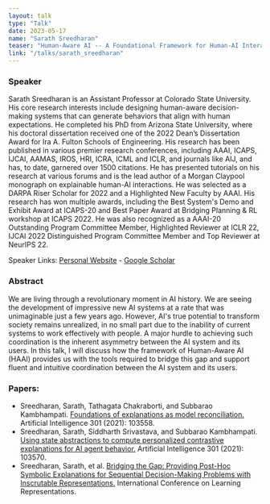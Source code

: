 ```yaml
---
layout: talk
type: "Talk"
date: 2023-05-17
name: "Sarath Sreedharan"
teaser: "Human-Aware AI -- A Foundational Framework for Human-AI Interaction"
link: "/talks/sarath_sreedharan"
---
```


### Speaker 
Sarath Sreedharan is an Assistant Professor at Colorado State University. His core research interests include designing human-aware decision-making systems that can generate behaviors that align with human expectations. He completed his PhD from Arizona State University, where his doctoral dissertation received one of the 2022 Dean’s Dissertation Award for Ira A. Fulton Schools of Engineering. His research has been published in various premier research conferences, including AAAI, ICAPS, IJCAI, AAMAS, IROS, HRI, ICRA, ICML and ICLR, and journals like AIJ, and has, to date, garnered over 1500 citations. He has presented tutorials on his research at various forums and is the lead author of a Morgan Claypool monograph on explainable human-AI interactions. He was selected as a DARPA Riser Scholar for 2022 and a Highlighted New Faculty by AAAI. His research has won multiple awards, including the Best System's Demo and Exhibit Award at ICAPS-20 and Best Paper Award at Bridging Planning & RL workshop at ICAPS 2022. He was also recognized as a AAAI-20 Outstanding Program Committee Member, Highlighted Reviewer at ICLR 22, IJCAI 2022 Distinguished Program Committee Member and Top Reviewer at NeurIPS 22.

Speaker Links: [Personal Website](http://sarathsreedharan.com/) - [Google Scholar](https://scholar.google.com/citations?user=zriD7s8AAAAJ)

### Abstract 
We are living through a revolutionary moment in AI history. We are seeing the development of impressive new AI systems at a rate that was unimaginable just a few years ago. However, AI's true potential to transform society remains unrealized, in no small part due to the inability of current systems to work effectively with people. A major hurdle to achieving such coordination is the inherent asymmetry between the AI system and its users. In this talk, I will discuss how the framework of Human-Aware AI (HAAI) provides us with the tools required to bridge this gap and support fluent and intuitive coordination between the AI system and its users.

### Papers: 
- Sreedharan, Sarath, Tathagata Chakraborti, and Subbarao Kambhampati. [Foundations of explanations as model reconciliation.](https://doi.org/10.1016/j.artint.2021.103558) Artificial Intelligence 301 (2021): 103558.
- Sreedharan, Sarath, Siddharth Srivastava, and Subbarao Kambhampati. [Using state abstractions to compute personalized contrastive explanations for AI agent behavior.](https://doi.org/10.1016/j.artint.2021.103570) Artificial Intelligence 301 (2021): 103570.
- Sreedharan, Sarath, et al. [Bridging the Gap: Providing Post-Hoc Symbolic Explanations for Sequential Decision-Making Problems with Inscrutable Representations.](https://arxiv.org/abs/2002.01080) International Conference on Learning Representations.
